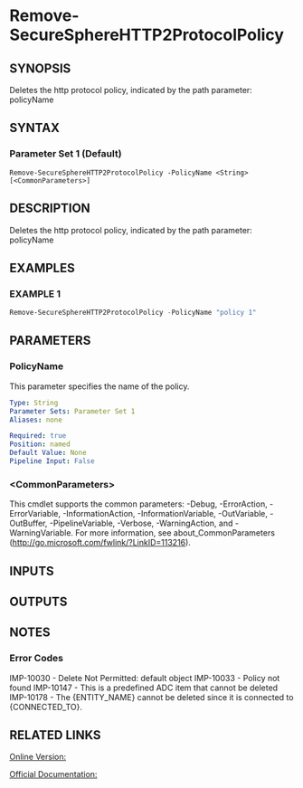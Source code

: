 ﻿# Remove-SecureSphereHTTP2ProtocolPolicy

## SYNOPSIS
Deletes the http protocol policy, indicated by the path parameter: policyName

## SYNTAX

### Parameter Set 1 (Default)
```
Remove-SecureSphereHTTP2ProtocolPolicy -PolicyName <String> [<CommonParameters>]
```

## DESCRIPTION
Deletes the http protocol policy, indicated by the path parameter: policyName

## EXAMPLES

### EXAMPLE 1

```powershell
Remove-SecureSphereHTTP2ProtocolPolicy -PolicyName "policy 1"
```

## PARAMETERS

### PolicyName
This parameter specifies the name of the policy.

```yaml
Type: String
Parameter Sets: Parameter Set 1
Aliases: none

Required: true
Position: named
Default Value: None
Pipeline Input: False
```

### \<CommonParameters\>
This cmdlet supports the common parameters: -Debug, -ErrorAction, -ErrorVariable, -InformationAction, -InformationVariable, -OutVariable, -OutBuffer, -PipelineVariable, -Verbose, -WarningAction, and -WarningVariable. For more information, see about_CommonParameters (http://go.microsoft.com/fwlink/?LinkID=113216).

## INPUTS

## OUTPUTS

## NOTES

### Error Codes
IMP-10030 - Delete Not Permitted: default object
IMP-10033 - Policy not found
IMP-10147 - This is a predefined ADC item that cannot be deleted
IMP-10178 - The {ENTITY_NAME} cannot be deleted since it is connected to {CONNECTED_TO}.

## RELATED LINKS

[Online Version:](https://github.com/akshinmustafayev/SecureSpherePS/tree/master/Documentation)

[Official Documentation:](https://docs.imperva.com/bundle/v13.6-api-reference-guide/page/70367.htm)



